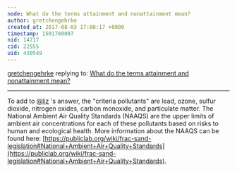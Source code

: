 ```yaml
---
node: What do the terms attainment and nonattainment mean?
author: gretchengehrke
created_at: 2017-08-03 17:08:17 +0000
timestamp: 1501780097
nid: 14717
cid: 22555
uid: 430549
---
```




[gretchengehrke](../profile/gretchengehrke) replying to: [What do the terms attainment and nonattainment mean?](../notes/liz/08-03-2017/what-do-the-terms-attainment-and-nonattainment-mean)

----
To add to [@liz](/profile/liz) 's answer, the "criteria pollutants" are lead, ozone, sulfur dioxide, nitrogen oxides, carbon monoxide, and particulate matter. The National Ambient Air Quality Standards (NAAQS) are the upper limits of ambient air concentrations for each of these pollutants based on risks to human and ecological health. More information about the NAAQS can be found here: [https://publiclab.org/wiki/frac-sand-legislation#National+Ambient+Air+Quality+Standards](https://publiclab.org/wiki/frac-sand-legislation#National+Ambient+Air+Quality+Standards). 